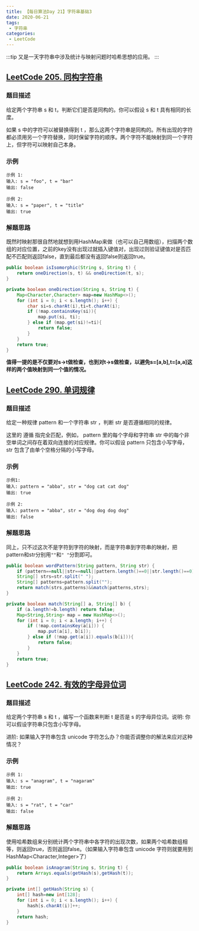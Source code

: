 ```yaml
---
title: 【每日算法Day 21】字符串基础3
date: 2020-06-21
tags:
 - 字符串
categories:
 - LeetCode
---
```

:::tip
又是一天字符串中涉及统计与映射问题时哈希思想的应用。
:::
<!-- more -->

## [LeetCode 205. 同构字符串](https://leetcode-cn.com/problems/isomorphic-strings)

### 题目描述
给定两个字符串 s 和 t，判断它们是否是同构的。你可以假设 s 和 t 具有相同的长度。

如果 s 中的字符可以被替换得到 t ，那么这两个字符串是同构的。所有出现的字符都必须用另一个字符替换，同时保留字符的顺序。两个字符不能映射到同一个字符上，但字符可以映射自己本身。

### 示例
```
示例 1:
输入: s = "foo", t = "bar"
输出: false

示例 2:
输入: s = "paper", t = "title"
输出: true
```

### 解题思路
既然时映射那很自然地就想到用HashMap来做（也可以自己用数组），扫描两个数组的对应位置，之前的key没有出现过就插入键值对，出现过则验证键值对是否匹配不匹配则返回false，直到最后都没有返回false则返回true。
```java
public boolean isIsomorphic(String s, String t) {
    return oneDirection(s, t) && oneDirection(t, s);
}

private boolean oneDirection(String s, String t) {
    Map<Character,Character> map=new HashMap<>();
    for (int i = 0; i < s.length(); i++) {
        char si=s.charAt(i),ti=t.charAt(i);
        if (!map.containsKey(si)){
            map.put(si, ti);
        } else if (map.get(si)!=ti){
            return false;
        }
    }
    return true;
}
```
**值得一提的是不仅要对s->t做检查，也到对t->s做检查，以避免s=[a,b],t=[a,a]这样的两个值映射到同一个值的情况。**

## [LeetCode 290. 单词规律](https://leetcode-cn.com/problems/word-pattern)

### 题目描述
给定一种规律 pattern 和一个字符串 str ，判断 str 是否遵循相同的规律。

这里的 遵循 指完全匹配，例如， pattern 里的每个字母和字符串 str 中的每个非空单词之间存在着双向连接的对应规律。你可以假设 pattern 只包含小写字母， str 包含了由单个空格分隔的小写字母。  

### 示例
```
示例1:
输入: pattern = "abba", str = "dog cat cat dog"
输出: true

示例 2:
输入: pattern = "abba", str = "dog dog dog dog"
输出: false
```

### 解题思路
同上，只不过这次不是字符到字符的映射，而是字符串到字符串的映射，把pattern和str分别用`""`和`" "`分割即可。
```java
public boolean wordPattern(String pattern, String str) {
    if (pattern==null||str==null||pattern.length()==0||str.length()==0) return false;
    String[] strs=str.split(" ");
    String[] patterns=pattern.split("");
    return match(strs,patterns)&&match(patterns,strs);
}

private boolean match(String[] a, String[] b) {
    if (a.length!=b.length) return false;
    Map<String,String> map = new HashMap<>();
    for (int i = 0; i < a.length; i++) {
        if (!map.containsKey(a[i])) {
            map.put(a[i], b[i]);
        } else if (!map.get(a[i]).equals(b[i])){
            return false;
        } 
    }
    return true;
}
```

## [LeetCode 242. 有效的字母异位词](https://leetcode-cn.com/problems/valid-anagram)

### 题目描述
给定两个字符串 s 和 t ，编写一个函数来判断 t 是否是 s 的字母异位词。说明:
你可以假设字符串只包含小写字母。

进阶:
如果输入字符串包含 unicode 字符怎么办？你能否调整你的解法来应对这种情况？

### 示例
```
示例 1:
输入: s = "anagram", t = "nagaram"
输出: true

示例 2:
输入: s = "rat", t = "car"
输出: false
```

### 解题思路
使用哈希数组来分别统计两个字符串中各字符的出现次数，如果两个哈希数组相等，则返回true，否则返回false。（如果输入字符串包含 unicode 字符则就要用到HashMap<Character,Integer>了）
```java
public boolean isAnagram(String s, String t) {
    return Arrays.equals(getHash(s),getHash(t));
}

private int[] getHash(String s) {
    int[] hash=new int[128];
    for (int i = 0; i < s.length(); i++) {
        hash[s.charAt(i)]++;
    }
    return hash;
}
```